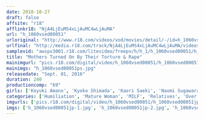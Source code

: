 ```yaml
---
date: 2018-10-27
draft: false
affsite: "r18"
afflinkr18: "NjA4LjEuMS4xLjAuMC4wLjAuMA"
url: "h_1060vsed00051"
urloriginal: "http://www.r18.com/videos/vod/movies/detail/-/id=h_1060vsed00051"
urlfinal: "http://media.r18.com/track/NjA4LjEuMS4xLjAuMC4wLjAuMA/videos/vod/movies/detail/-/id=h_1060vsed00051"
samplevid: "awspv3001.r18.com/litevideo/freepv/h/h_1/h_1060vsed00051/h_1060vsed00051_dmb_w.mp4"
title: "Mothers Turned On By Their Torture & Rape"
mainimgurl: "pics.r18.com/digital/video/h_1060vsed00051/h_1060vsed00051ps.jpg"
mainimgs: "h_1060vsed00051ps.jpg"
releasedate: "Sept. 01, 2016"
duration: 240
productioncomp: "69"
girls: ['Koyuki Amano', 'Kyoko Shimada', 'Kaori Saeki', 'Naomi Sugawara', 'Haruka Yamamoto', 'Yuki Takase']
categories: ['Humiliation', 'Mature Woman', 'MILF', 'Relatives', 'Over 4 Hours']
imgurls: ['pics.r18.com/digital/video/h_1060vsed00051/h_1060vsed00051jp-1.jpg', 'pics.r18.com/digital/video/h_1060vsed00051/h_1060vsed00051jp-2.jpg', 'pics.r18.com/digital/video/h_1060vsed00051/h_1060vsed00051jp-3.jpg', 'pics.r18.com/digital/video/h_1060vsed00051/h_1060vsed00051jp-4.jpg', 'pics.r18.com/digital/video/h_1060vsed00051/h_1060vsed00051jp-5.jpg', 'pics.r18.com/digital/video/h_1060vsed00051/h_1060vsed00051jp-6.jpg', 'pics.r18.com/digital/video/h_1060vsed00051/h_1060vsed00051jp-7.jpg', 'pics.r18.com/digital/video/h_1060vsed00051/h_1060vsed00051jp-8.jpg', 'pics.r18.com/digital/video/h_1060vsed00051/h_1060vsed00051jp-9.jpg', 'pics.r18.com/digital/video/h_1060vsed00051/h_1060vsed00051jp-10.jpg', 'pics.r18.com/digital/video/h_1060vsed00051/h_1060vsed00051jp-11.jpg', 'pics.r18.com/digital/video/h_1060vsed00051/h_1060vsed00051jp-12.jpg', 'pics.r18.com/digital/video/h_1060vsed00051/h_1060vsed00051jp-13.jpg', 'pics.r18.com/digital/video/h_1060vsed00051/h_1060vsed00051jp-14.jpg', 'pics.r18.com/digital/video/h_1060vsed00051/h_1060vsed00051jp-15.jpg', 'pics.r18.com/digital/video/h_1060vsed00051/h_1060vsed00051jp-16.jpg', 'pics.r18.com/digital/video/h_1060vsed00051/h_1060vsed00051jp-17.jpg', 'pics.r18.com/digital/video/h_1060vsed00051/h_1060vsed00051jp-18.jpg', 'pics.r18.com/digital/video/h_1060vsed00051/h_1060vsed00051jp-19.jpg', 'pics.r18.com/digital/video/h_1060vsed00051/h_1060vsed00051jp-20.jpg']
imgs: ['h_1060vsed00051jp-1.jpg', 'h_1060vsed00051jp-2.jpg', 'h_1060vsed00051jp-3.jpg', 'h_1060vsed00051jp-4.jpg', 'h_1060vsed00051jp-5.jpg', 'h_1060vsed00051jp-6.jpg', 'h_1060vsed00051jp-7.jpg', 'h_1060vsed00051jp-8.jpg', 'h_1060vsed00051jp-9.jpg', 'h_1060vsed00051jp-10.jpg', 'h_1060vsed00051jp-11.jpg', 'h_1060vsed00051jp-12.jpg', 'h_1060vsed00051jp-13.jpg', 'h_1060vsed00051jp-14.jpg', 'h_1060vsed00051jp-15.jpg', 'h_1060vsed00051jp-16.jpg', 'h_1060vsed00051jp-17.jpg', 'h_1060vsed00051jp-18.jpg', 'h_1060vsed00051jp-19.jpg', 'h_1060vsed00051jp-20.jpg']
---
```


